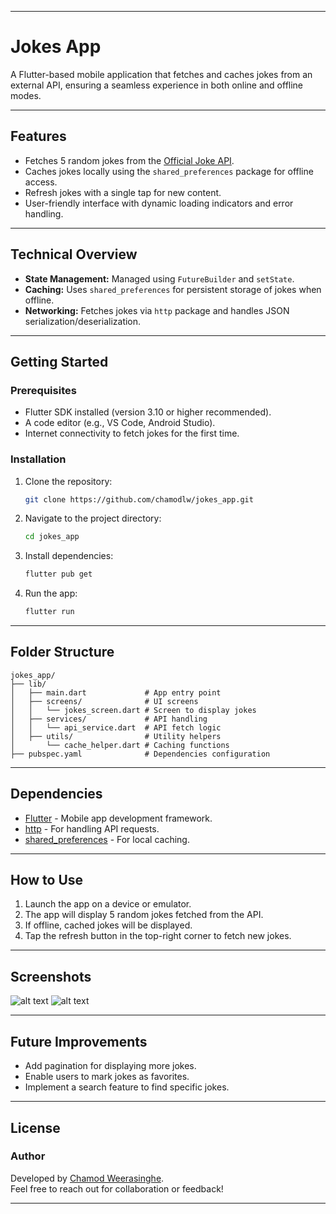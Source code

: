 
---

# **Jokes App**

A Flutter-based mobile application that fetches and caches jokes from an external API, ensuring a seamless experience in both online and offline modes.

---

## **Features**

- Fetches 5 random jokes from the [Official Joke API](https://official-joke-api.appspot.com/random_ten).
- Caches jokes locally using the `shared_preferences` package for offline access.
- Refresh jokes with a single tap for new content.
- User-friendly interface with dynamic loading indicators and error handling.

---

## **Technical Overview**

- **State Management:** Managed using `FutureBuilder` and `setState`.
- **Caching:** Uses `shared_preferences` for persistent storage of jokes when offline.
- **Networking:** Fetches jokes via `http` package and handles JSON serialization/deserialization.

---

## **Getting Started**

### Prerequisites
- Flutter SDK installed (version 3.10 or higher recommended).
- A code editor (e.g., VS Code, Android Studio).
- Internet connectivity to fetch jokes for the first time.

### Installation
1. Clone the repository:
   ```bash
   git clone https://github.com/chamodlw/jokes_app.git
   ```
2. Navigate to the project directory:
   ```bash
   cd jokes_app
   ```
3. Install dependencies:
   ```bash
   flutter pub get
   ```
4. Run the app:
   ```bash
   flutter run
   ```

---

## **Folder Structure**
```
jokes_app/
├── lib/
│   ├── main.dart             # App entry point
│   ├── screens/              # UI screens
│   │   └── jokes_screen.dart # Screen to display jokes
│   ├── services/             # API handling
│   │   └── api_service.dart  # API fetch logic
│   ├── utils/                # Utility helpers
│       └── cache_helper.dart # Caching functions
├── pubspec.yaml              # Dependencies configuration
```

---

## **Dependencies**
- [Flutter](https://flutter.dev/) - Mobile app development framework.
- [http](https://pub.dev/packages/http) - For handling API requests.
- [shared_preferences](https://pub.dev/packages/shared_preferences) - For local caching.

---

## **How to Use**
1. Launch the app on a device or emulator.
2. The app will display 5 random jokes fetched from the API.
3. If offline, cached jokes will be displayed.
4. Tap the refresh button in the top-right corner to fetch new jokes.

---

## **Screenshots**
![alt text](1.jpg) ![alt text](2.jpg)

---

## **Future Improvements**
- Add pagination for displaying more jokes.
- Enable users to mark jokes as favorites.
- Implement a search feature to find specific jokes.

---

## **License**



### **Author**
Developed by [Chamod Weerasinghe](https://chamodweerasinghe.vercel.app/).  
Feel free to reach out for collaboration or feedback!  

---
